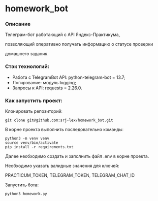 # homework_bot

### Описание

Телеграм-бот работающий с API Яндекс-Практикума,

позволяющий оперативно получать информацию о статусе проверки

домашнего задания.

### Стэк технологий:

- Работа с TelegramBot API: python-telegram-bot = 13.7;
- Логирование: модуль logging;
- Запросы к API: requests = 2.26.0.

### Как запустить проект:

Клонировать репозиторий:
```
git clone git@github.com:srj-lex/homework_bot.git
```

В корне проекта выполнить последовательно команды:
```
python3 -m venv venv
source venv/bin/activate
pip install -r requirements.txt
```

Далее необходимо создать и заполнить файл .env в корне проекта.

Необходимо указать валидные значения для ключей:

PRACTICUM_TOKEN, TELEGRAM_TOKEN, TELEGRAM_CHAT_ID

Запустить бота:
```
python3 homework.py
```
